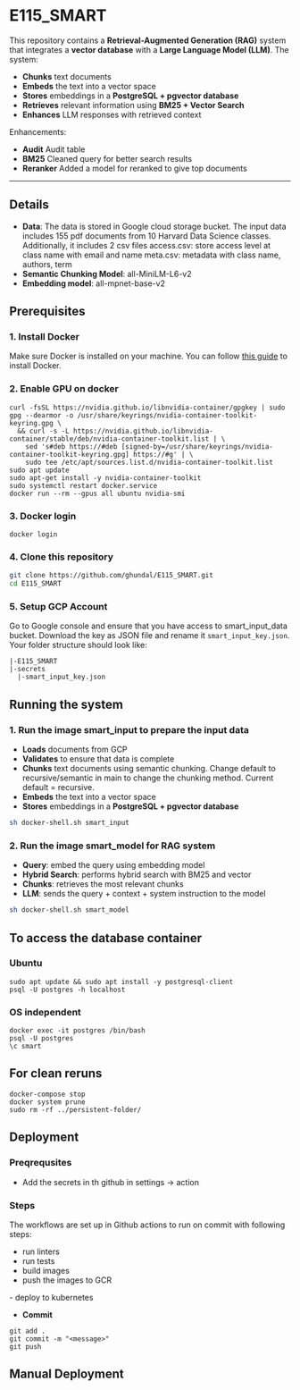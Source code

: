 # E115_SMART

This repository contains a **Retrieval-Augmented Generation (RAG)** system that integrates a **vector database** with a **Large Language Model (LLM)**. The system:

- **Chunks** text documents
- **Embeds** the text into a vector space
- **Stores** embeddings in a **PostgreSQL + pgvector database**
- **Retrieves** relevant information using **BM25 + Vector Search**
- **Enhances** LLM responses with retrieved context

Enhancements:

- **Audit** Audit table
- **BM25** Cleaned query for better search results
- **Reranker** Added a model for reranked to give top documents

---

## **Details**

- **Data**: The data is stored in Google cloud storage bucket. The input data includes 155 pdf documents from 10 Harvard Data Science classes. Additionally, it includes 2 csv files
  access.csv: store access level at class name with email and name
  meta.csv: metadata with class name, authors, term
- **Semantic Chunking Model**: all-MiniLM-L6-v2
- **Embedding model**: all-mpnet-base-v2

## **Prerequisites**

### **1. Install Docker**

Make sure Docker is installed on your machine. You can follow [this guide](https://docs.docker.com/get-docker/) to install Docker.

### 2. Enable GPU on docker

```
curl -fsSL https://nvidia.github.io/libnvidia-container/gpgkey | sudo gpg --dearmor -o /usr/share/keyrings/nvidia-container-toolkit-keyring.gpg \
  && curl -s -L https://nvidia.github.io/libnvidia-container/stable/deb/nvidia-container-toolkit.list | \
    sed 's#deb https://#deb [signed-by=/usr/share/keyrings/nvidia-container-toolkit-keyring.gpg] https://#g' | \
    sudo tee /etc/apt/sources.list.d/nvidia-container-toolkit.list
sudo apt update
sudo apt-get install -y nvidia-container-toolkit
sudo systemctl restart docker.service
docker run --rm --gpus all ubuntu nvidia-smi
```

### 3. Docker login

```
docker login
```

### **4. Clone this repository**

```bash
git clone https://github.com/ghundal/E115_SMART.git
cd E115_SMART
```

### **5. Setup GCP Account**

Go to Google console and ensure that you have access to smart_input_data bucket. Download the key as JSON file and rename it `smart_input_key.json`. Your folder structure should look like:

```
|-E115_SMART
|-secrets
  |-smart_input_key.json
```

## **Running the system**

### **1. Run the image smart_input to prepare the input data**

- **Loads** documents from GCP
- **Validates** to ensure that data is complete
- **Chunks** text documents using semantic chunking. Change default to recursive/semantic in main to change the chunking method. Current default = recursive.
- **Embeds** the text into a vector space
- **Stores** embeddings in a **PostgreSQL + pgvector database**

```bash
sh docker-shell.sh smart_input
```

### **2. Run the image smart_model for RAG system**

- **Query**: embed the query using embedding model
- **Hybrid Search**: performs hybrid search with BM25 and vector
- **Chunks**: retrieves the most relevant chunks
- **LLM**: sends the query + context + system instruction to the model

```bash
sh docker-shell.sh smart_model
```

## To access the database container

### Ubuntu

```
sudo apt update && sudo apt install -y postgresql-client
psql -U postgres -h localhost
```

### OS independent

```
docker exec -it postgres /bin/bash
psql -U postgres
\c smart
```

## For clean reruns

```
docker-compose stop
docker system prune
sudo rm -rf ../persistent-folder/
```
## **Deployment**

### Preqrequsites
- Add the secrets in th github in settings -> action

### Steps
The workflows are set up in Github actions to run on commit with following steps:
- run linters
- run tests
- build images
- push the images to GCR
<need ansible step here>
- deploy to kubernetes

- **Commit**
```
git add .
git commit -m "<message>"
git push
```

## **Manual Deployment**
